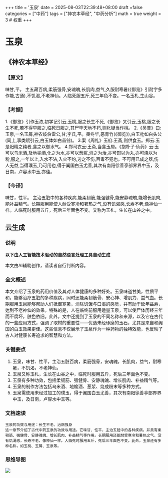 +++
title = '玉泉'
date = 2025-08-03T22:39:48+08:00
draft =false
categories = ["中药"]
tags = ["神农本草经", "中药分析"]
math = true
weight = 3 # 权重
+++
#  玉泉

## 《神农本草经》

### 【原文】

味甘,平。
主五藏百病,柔筋强骨,安魂魄,长肌肉,益气,久服耐寒暑(《御览》引耐字多作能,古通),不饥渴,不老神仙。人临死服五斤,死三年色不变。一名玉札,生山谷。

### 【考据】

1.《御览》引作玉浓,初学记引云,玉桃,服之长生不死,《御览》又引云,玉桃,服之长生不死,若不得早服之,临死日服之,其尸毕天地不朽,则朼疑当作桃。
2.《吴普》曰:玉泉,一名玉屑,神农岐伯雷公,甘;李氏,平。畏冬华,恶青竹(《御览》),白玉朼如白头公(同上,事类赋引云,白玉体如白首翁)。
3.案《周礼》玉府:王斋,则供食玉。郑云:玉是阳精之纯者,食之以御水气。
4.郑司农云:王斋,当食玉屑。《抱朴子·仙药》云:玉可以乌米酒,及地榆酒,化之为水,亦可以葱浆,消之为炲,亦可饵以为丸,亦可烧以为粉,服之,一年以上,入水不沾,入火不灼,刃之不伤,百毒不犯也。不可用已成之器,伤人无益,当得璞玉,乃可用也,得于阗国白玉尤善,其次有南阳徐善亭部界界中玉，及日南，卢容水中玉,亦佳。

### 【今译】

味甘，性平。
主治五脏中的各种疾病,能柔韧筋,能强健骨,能安静魂魄,能增长肌肉,能补益精气。长期服用能使人耐受寒冷和暑热之气,没有饥渴感,长寿不老,像神仙一样。人临死时服用五斤，死后三年面色不变。又称为玉札，生长在山谷之中。

## 云生成

### 说明

**以下由人工智能技术驱动的自然语言处理工具自动生成**

本文由AI辅助创作，请读者自行判断内容。

### 全文概述

本文介绍了玉泉的药用价值及其对人体健康的多种好处。玉泉味道甘美，性质平和，能够治疗五脏的多种疾病，同时还能柔韧筋骨、安心神、增肌力、益气血。长期服用玉泉能够帮助人们抵御寒暑，消除饥饿与口渴的感觉，并有助于延年益寿，达到不老神仙的效果。特殊的是，人在临终前服用适量玉泉，可以使尸体历经三年而不腐坏，肤色依旧。此外，文中还提到了玉泉的不同名称和来源，以及它在古代的一些应用方式，强调了取材的重要性——优选未经琢磨的玉石，尤其是来自和阗国的白玉效果更佳。这些信息不仅展示了玉泉作为一种药物的独特效能，也反映了古人对健康长寿追求的智慧和方法。

### 关键要点

1. 玉泉，味甘、性平，主治五脏百病，柔筋强骨，安魂魄，长肌肉，益气，耐寒暑，不饥渴，不老神仙。
2. 玉泉又称玉札，生长在山谷之中，临死时服用五斤，死后三年面色不变。
3. 玉泉有多种功效，包括柔韧筋、强健骨、安静魂魄、增长肌肉、补益精气等。
4. 玉泉的制作方法包括乌米酒、地榆酒、葱浆、烧成粉末等多种方式。
5. 玉泉需使用未经过加工的璞玉，得于阗国白玉尤善，其次有南阳徐善亭部界界中玉，及日南，卢容水中玉等。

### 文档速读

```
玉泉的功效与用途：长生不老、治病强身
这一章节介绍了古代中药玉泉的功效与用途。它味甘、性平，主治五脏中的各种疾病，并具有柔韧筋、强健骨、安静魂魄、增长肌肉、补益精气等作用。长期服用还能耐受寒冷和暑热之气，没有饥渴感，长寿不老，像神仙一样。人临死时服用五斤，死后三年面色不变。此外，玉泉还有多种名称，如玉桃、玉屑、玉泉等。
```

### 思维导图

![](D:\Dpan\BanGong\Markdown\总结\神农本草经\上篇\03玉泉\【脑图】03玉泉.jpeg)
